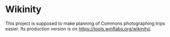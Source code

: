 # Wikinity

This project is supposed to make planning of Commons photographing trips easier. Its production version is on https://tools.wmflabs.org/wikinity/.
